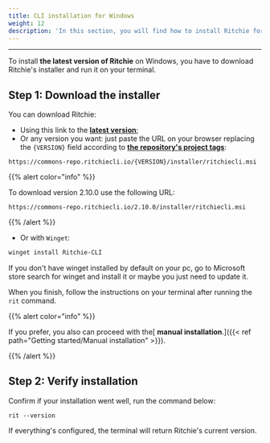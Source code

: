 ```yaml
---
title: CLI installation for Windows
weight: 12
description: 'In this section, you will find how to install Ritchie for Windows.'
---
```


---

To install **the latest version of Ritchie** on Windows, you have to download Ritchie's installer and run it on your terminal.

## Step 1: Download the installer

You can download Ritchie:

- Using this link to the [**latest version**](https://commons-repo.ritchiecli.io/latest/ritchiecli.msi);
- Or any version you want: just paste the URL on your browser replacing the `{VERSION}` field according to [**the repository's project tags**](https://github.com/ZupIT/ritchie-cli/tags):

```url
https://commons-repo.ritchiecli.io/{VERSION}/installer/ritchiecli.msi
```

{{% alert color="info" %}}

To download version 2.10.0 use the following URL:

```url
https://commons-repo.ritchiecli.io/2.10.0/installer/ritchiecli.msi
```

{{% /alert %}}

- Or with `Winget`:

```bash
winget install Ritchie-CLI
```
If you don't have winget installed by default on your pc, go to Microsoft store search for winget and install it or maybe you just need to update it.

When you finish, follow the instructions on your terminal after running the `rit` command.

{{% alert color="info" %}}

If you prefer, you also can proceed with the[ **manual installation**.]({{< ref path="Getting started/Manual installation" >}}).

{{% /alert %}}

## Step 2: Verify installation

Confirm if your installation went well, run the command below:

```text
rit --version
```

If everything's configured, the terminal will return Ritchie's current version.
